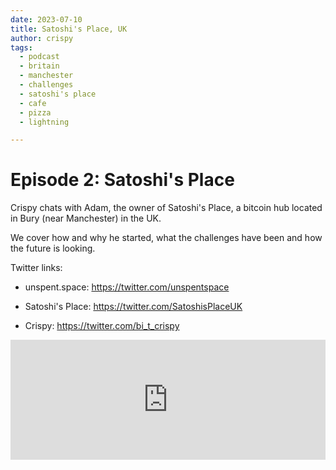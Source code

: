 ```yaml
---
date: 2023-07-10
title: Satoshi's Place, UK
author: crispy
tags:
  - podcast
  - britain
  - manchester
  - challenges
  - satoshi's place
  - cafe
  - pizza
  - lightning

---
```


# Episode 2: Satoshi's Place


Crispy chats with Adam, the owner of Satoshi's Place, a bitcoin hub located in Bury (near Manchester) in the UK.

We cover how and why he started, what the challenges have been and how the future is looking.
 

Twitter links:

- unspent.space: https://twitter.com/unspentspace

- Satoshi's Place: https://twitter.com/SatoshisPlaceUK

- Crispy: https://twitter.com/bi_t_crispy 

<iframe title="Embed Player" style="border: medium none;" src="https://play.libsyn.com/embed/destination/id/4054332/height/192/theme/modern/size/large/thumbnail/yes/custom-color/fbb304/hide-playlist/yes/hide-subscribe/yes" scrolling="no" allowfullscreen="" webkitallowfullscreen="true" mozallowfullscreen="true" oallowfullscreen="true" msallowfullscreen="true" width="100%" height="192"></iframe>